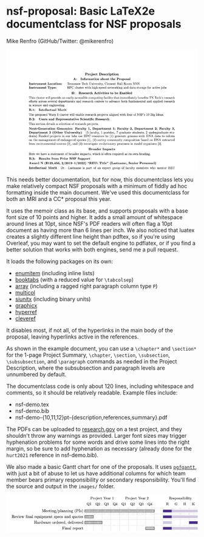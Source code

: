 # nsf-proposal: Basic LaTeX2e documentclass for NSF proposals

Mike Renfro (GitHub/Twitter: @mikerenfro)

![Sample Project Description page](nsf-demo-sample-description.png)

This needs better documentation, but for now, this documentclass lets you make
relatively compact NSF proposals with a minimum of fiddly ad hoc formatting
inside the main document.
We've used this documentclass for both an MRI and a CC* proposal this year.

It uses the memoir class as its base, and supports proposals with a base font
size of 10 points and higher.
It adds a small amount of whitespace around lines at 10pt, since NSF's PDF
readers will often flag a 10pt document as having more than 6 lines per inch.
We also noticed that luatex creates a slightly different line height than
pdftex, so if you're using Overleaf, you may want to set the default engine
to pdflatex, or if you find a better solution that works with both engines,
send me a pull request.

It loads the following packages on its own:

- [enumitem](https://ctan.org/pkg/enumitem) (including inline lists)
- [booktabs](https://ctan.org/pkg/booktabs) (with a reduced value for `\tabcolsep`)
- [array](https://ctan.org/pkg/array) (including a ragged right paragraph column type `P`)
- [multicol](https://ctan.org/pkg/multicol)
- [siunitx](https://ctan.org/pkg/siunitx) (including binary units)
- [graphicx](https://ctan.org/pkg/graphicx)
- [hyperref](https://ctan.org/pkg/hyperref)
- [cleveref](https://ctan.org/pkg/cleveref)

It disables most, if not all, of the hyperlinks in the main body of the
proposal, leaving hyperlinks active in the references.

As shown in the example document, you can use a `\chapter*` and `\section*`
for the 1-page Project Summary, `\chapter`, `\section`, `\subsection`,
`\subsubsection`, and `\paragraph` commands as needed in the Project
Description, where the subsubsection and paragraph levels are unnumbered
by default.

The documentclass code is only about 120 lines, including whitespace and
comments, so it should be relatively readable.
Example files include:

- nsf-demo.tex
- nsf-demo.bib
- nsf-demo-{10,11,12}pt-{description,references,summary}.pdf

The PDFs can be uploaded to [research.gov](https://research.gov/) on a test
project, and they shouldn't throw any warnings as provided.
Larger font sizes may trigger hyphenation problems for some words and drive
some lines into the right margin, so be sure to add hyphenation as necessary
(already done for the `hurt2021` reference in nsf-demo.bib).

We also made a basic Gantt chart for one of the proposals. It uses
[`pgfgantt`](https://ctan.org/pkg/pgfgantt), with just a bit of abuse to let
us have additional columns for which team member bears primary responsibility
or secondary responsibility. You'll find the source and output in the
`images/` folder.

![Sample Gantt chart](nsf-demo-sample-gantt.png)
